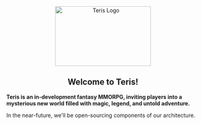 <div align="center">
  <img src="https://ter.is/images/logo.png" width="250" height="156" alt="Teris Logo" />
  <h2>Welcome to Teris!</h2>
</div>

**Teris is an in-development fantasy MMORPG, inviting players into a mysterious new world filled with magic, legend, and untold adventure.**

In the near-future, we'll be open-sourcing components of our architecture.
